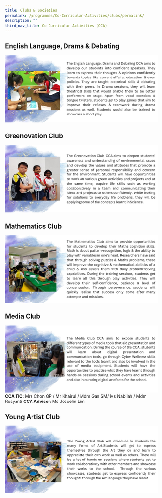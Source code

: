 ```yaml
---
title: Clubs & Societies
permalink: /programmes/Co-Curricular-Activities/clubs/permalink/
description: ""
third_nav_title: Co Curricular Activities (CCA)
---
```

## English Language, Drama & Debating
![](/images/Programmes/2022/CCA/CCA-12.jpg)
## **Greenovation Club**
![](/images/Programmes/2022/CCA/CCA-13.jpg)
## **Mathematics Club**
![](/images/Programmes/2022/CCA/CCA-14.jpg)
## **Media Club**
![](/images/Programmes/2022/CCA/CCA-15.jpg)
**CCA TIC**: Mrs Chon QP / Mr Khairul / Mdm Gan SM/ Ms Nabilah / Mdm Rosyanti
**CCA Advisor**: Ms Joscelin Lim
## **Young Artist Club**
![](/images/Programmes/2022/CCA/CCA-16.jpg)